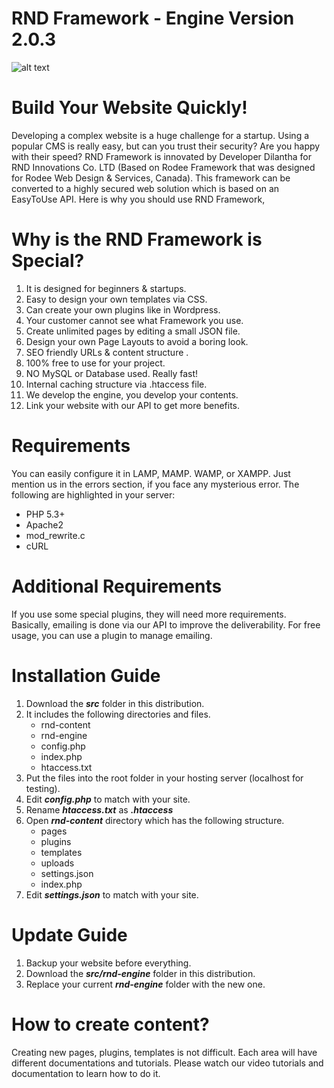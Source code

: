 # RND Framework - Engine Version 2.0.3

![alt text](https://www.rndvn.com/rnd-content/uploads/gallery/framework.png)

# Build Your Website Quickly!
Developing a complex website is a huge challenge for a startup. Using a popular CMS is really easy, but can you trust their security? Are you happy with their speed? RND Framework is innovated by Developer Dilantha for RND Innovations Co. LTD (Based on Rodee Framework that was designed for Rodee Web Design & Services, Canada). This framework can be converted to a highly secured web solution which is based on an EasyToUse API. Here is why you should use RND Framework,

# Why is the RND Framework is Special?

1. It is designed for beginners & startups.
2. Easy to design your own templates via CSS.
3. Can create your own plugins like in Wordpress.
4. Your customer cannot see what Framework you use.
5. Create unlimited pages by editing a small JSON file.
6. Design your own Page Layouts to avoid a boring look.
7. SEO friendly URLs & content structure .
8. 100% free to use for your project.
9. NO MySQL or Database used. Really fast!
10. Internal caching structure via .htaccess file.
11. We develop the engine, you develop your contents.
12. Link your website with our API to get more benefits.

# Requirements

You can easily configure it in LAMP, MAMP. WAMP, or XAMPP. Just mention us in the errors section, if you face any mysterious error. The following are highlighted in your server:

- PHP 5.3+
- Apache2
- mod_rewrite.c
- cURL

# Additional Requirements

If you use some special plugins, they will need more requirements. Basically, emailing is done via our API to improve the deliverability. For free usage, you can use a plugin to manage emailing.


# Installation Guide

1. Download the ***src*** folder in this distribution.
2. It includes the following directories and files.
   - rnd-content
   - rnd-engine
   - config.php
   - index.php
   - htaccess.txt
3. Put the files into the root folder in your hosting server (localhost for testing).
4. Edit ***config.php*** to match with your site.
5. Rename ***htaccess.txt*** as ***.htaccess***
6. Open ***rnd-content*** directory which has the following structure.
   - pages
   - plugins
   - templates
   - uploads
   - settings.json
   - index.php
7. Edit ***settings.json*** to match with your site.

# Update Guide

1. Backup your website before everything.
2. Download the ***src/rnd-engine*** folder in this distribution.
3. Replace your current ***rnd-engine*** folder with the new one.

# How to create content?

Creating new pages, plugins, templates is not difficult. Each area will have different documentations and tutorials. Please watch our video tutorials and documentation to learn how to do it.
